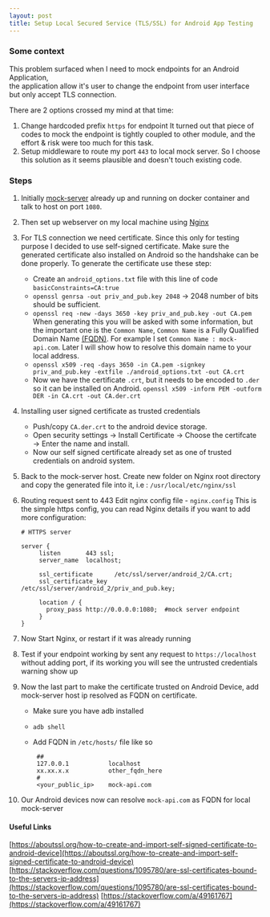 ```yaml
---
layout: post
title: Setup Local Secured Service (TLS/SSL) for Android App Testing
---
```


### Some context
This problem surfaced when I need to mock endpoints for an Android Application,  
the application allow it's user to change the endpoint from user interface but only accept TLS connection.

There are 2 options crossed my mind at that time:
  1. Change hardcoded prefix `https` for endpoint
     It turned out that piece of codes to mock the endpoint is tightly coupled to other module, and the effort & risk were too much for this task.
  2. Setup middleware to route my port `443` to local mock server.
     So I choose this solution as it seems plausible and doesn't touch existing code.

### Steps
  1. Initially [mock-server](http://www.mock-server.com/) already up and running on docker container and talk to host on port `1080`.
  2. Then set up webserver on my local machine using [Nginx](https://www.nginx.com/resources/wiki/start/)
  3. For TLS connection we need certificate.
     Since this only for testing purpose I decided to use self-signed certificate.
     Make sure the generated certificate also installed on Android so the handshake can be done properly.
     To generate the certificate use these step:
      - Create an `android_options.txt` file with this line of code
          `basicConstraints=CA:true`
      - `openssl genrsa -out priv_and_pub.key 2048`  -> 2048 number of bits should be sufficient.
      - `openssl req -new -days 3650 -key priv_and_pub.key -out CA.pem`
         When generating this you will be asked with some information, but the important one is the `Common Name`,
        `Common Name` is a Fully Qualified Domain Name [(FQDN)](https://en.wikipedia.org/wiki/Fully_qualified_domain_name).
        For example I set `Common Name : mock-api.com`. Later I will show how to resolve this domain name to your local address.
      - `openssl x509 -req -days 3650 -in CA.pem -signkey priv_and_pub.key -extfile ./android_options.txt -out CA.crt`
      - Now we have the certificate `.crt`, but it needs to be encoded to `.der` so it can be installed on Android.
        `openssl x509 -inform PEM -outform DER -in CA.crt -out CA.der.crt`
   4. Installing user signed certificate as trusted credentials
      - Push/copy `CA.der.crt` to the android device storage.
      - Open security settings -> Install Certificate -> Choose the certifcate -> Enter the name and install.
      - Now our self signed certificate already set as one of trusted credentials on android system.
   5. Back to the mock-server host. Create new folder on Nginx root directory and copy the generated file into it, i.e : `/usr/local/etc/nginx/ssl`
   6. Routing request sent to 443
      Edit nginx config file - `nginx.config`
      This is the simple https config, you can read Nginx details if you want to add more configuration:
        ```
        # HTTPS server

        server {
             listen       443 ssl;
             server_name  localhost;

             ssl_certificate      /etc/ssl/server/android_2/CA.crt;
             ssl_certificate_key  /etc/ssl/server/android_2/priv_and_pub.key;

             location / {
               proxy_pass http://0.0.0.0:1080;  #mock server endpoint
             }
        }
        ```

  7. Now Start Nginx, or restart if it was already running
  8. Test if your endpoint working by sent any request to `https://localhost` without adding port, if its working you will see the untrusted credentials warning show up
  9. Now the last part to make the certificate trusted on Android Device, add mock-server host ip resolved as FQDN on certificate.
     - Make sure you have adb installed
     - `adb shell`
     - Add FQDN in `/etc/hosts/` file like so

       ```
        ##
        127.0.0.1           localhost
        xx.xx.x.x           other_fqdn_here
        #
        <your_public_ip>    mock-api.com
        ```

  10. Our Android devices now can resolve `mock-api.com` as FQDN for local mock-server


#### Useful Links
 [https://aboutssl.org/how-to-create-and-import-self-signed-certificate-to-android-device](https://aboutssl.org/how-to-create-and-import-self-signed-certificate-to-android-device)
 [https://stackoverflow.com/questions/1095780/are-ssl-certificates-bound-to-the-servers-ip-address](https://stackoverflow.com/questions/1095780/are-ssl-certificates-bound-to-the-servers-ip-address)
 [https://stackoverflow.com/a/49161767](https://stackoverflow.com/a/49161767)
